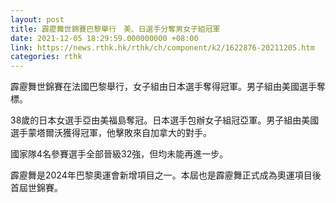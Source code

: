 ```yaml
---
layout: post
title: 霹靂舞世錦賽巴黎舉行　美、日選手分奪男女子組冠軍
date: 2021-12-05 18:29:59.000000000 +08:00
link: https://news.rthk.hk/rthk/ch/component/k2/1622876-20211205.htm
categories: rthk
---
```


霹靂舞世錦賽在法國巴黎舉行，女子組由日本選手奪得冠軍。男子組由美國選手奪標。

38歲的日本女選手亞由美福島奪冠。日本選手包辦女子組冠亞軍。男子組由美國選手蒙塔爾沃獲得冠軍，他擊敗來自加拿大的對手。

國家隊4名參賽選手全部晉級32強，但均未能再進一步。

霹靂舞是2024年巴黎奧運會新增項目之一。本屆也是霹靂舞正式成為奧運項目後首屆世錦賽。
